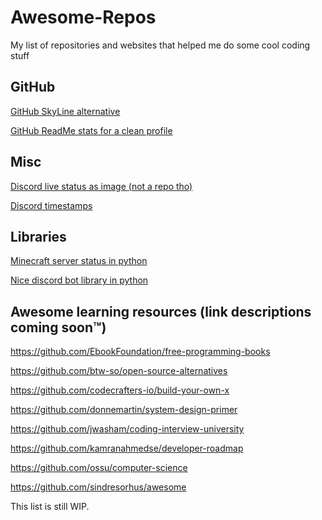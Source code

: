 # Awesome-Repos
My list of repositories and websites that helped me do some cool coding stuff
## GitHub
[GitHub SkyLine alternative](https://github.com/avikalpg/skyline)

[GitHub ReadMe stats for a clean profile](https://github.com/anuraghazra/github-readme-stats)

## Misc
[Discord live status as image (not a repo tho)](https://discord.c99.nl/)

[Discord timestamps](https://r.3v.fi/discord-timestamps/)

## Libraries
[Minecraft server status in python](https://github.com/py-mine/mcstatus)

[Nice discord bot library in python](https://github.com/Pycord-Development/pycord)
## Awesome learning resources (link descriptions coming soon™)

https://github.com/EbookFoundation/free-programming-books

https://github.com/btw-so/open-source-alternatives

https://github.com/codecrafters-io/build-your-own-x

https://github.com/donnemartin/system-design-primer

https://github.com/jwasham/coding-interview-university

https://github.com/kamranahmedse/developer-roadmap

https://github.com/ossu/computer-science

https://github.com/sindresorhus/awesome

This list is still WIP.
